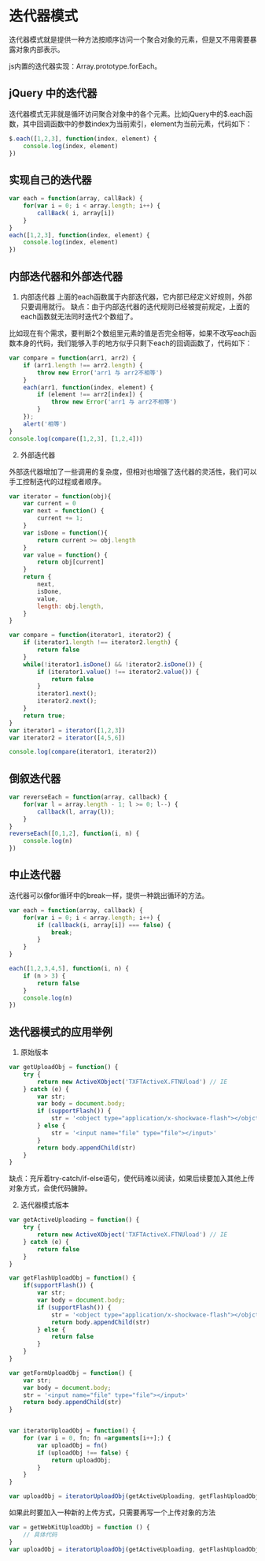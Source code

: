 # 迭代器模式
迭代器模式就是提供一种方法按顺序访问一个聚合对象的元素，但是又不用需要暴露对象内部表示。

js内置的迭代器实现：Array.prototype.forEach。

## jQuery 中的迭代器

迭代器模式无非就是循环访问聚合对象中的各个元素。比如jQuery中的$.each函数，其中回调函数中的参数index为当前索引，element为当前元素，代码如下：

```js
$.each([1,2,3], function(index, element) {
    console.log(index, element)
})
```

## 实现自己的迭代器

```js
var each = function(array, callBack) {
    for(var i = 0; i < array.length; i++) {
        callBack( i, array[i])
    }
}
each([1,2,3], function(index, element) {
    console.log(index, element)
})
```

## 内部迭代器和外部迭代器

1. 内部迭代器
上面的each函数属于内部迭代器，它内部已经定义好规则，外部只要调用就行。
缺点：由于内部迭代器的迭代规则已经被提前规定，上面的each函数就无法同时迭代2个数组了。

比如现在有个需求，要判断2个数组里元素的值是否完全相等，如果不改写each函数本身的代码，我们能够入手的地方似乎只剩下each的回调函数了，代码如下：

```js
var compare = function(arr1, arr2) {
    if (arr1.length !== arr2.length) {
        throw new Error('arr1 与 arr2不相等')
    }
    each(arr1, function(index, element) {
        if (element !== arr2[index]) {
            throw new Error('arr1 与 arr2不相等')
        }
    });
    alert('相等')
}
console.log(compare([1,2,3], [1,2,4]))
```

2. 外部迭代器

外部迭代器增加了一些调用的复杂度，但相对也增强了迭代器的灵活性，我们可以手工控制迭代的过程或者顺序。

```js
var iterator = function(obj){
    var current = 0
    var next = function() {
        current += 1;
    }
    var isDone = function(){
        return current >= obj.length
    }
    var value = function() {
        return obj[current]
    }
    return {
        next,
        isDone,
        value,
        length: obj.length,
    }
}

var compare = function(iterator1, iterator2) {
    if (iterator1.length !== iterator2.length) {
        return false
    }
    while(!iterator1.isDone() && !iterator2.isDone()) {
        if (iterator1.value() !== iterator2.value()) {
            return false
        }
        iterator1.next();
        iterator2.next();
    }
    return true;
}
var iterator1 = iterator([1,2,3])
var iterator2 = iterator([4,5,6])

console.log(compare(iterator1, iterator2))
```

## 倒叙迭代器

```js
var reverseEach = function(array, callback) {
    for(var l = array.length - 1; l >= 0; l--) {
        callback(l, array(l));
    }
}
reverseEach([0,1,2], function(i, n) {
    console.log(n)
})
```

## 中止迭代器

迭代器可以像for循环中的break一样，提供一种跳出循环的方法。
```js
var each = function(array, callback) {
    for(var i = 0; i < array.length; i++) {
        if (callback(i, array[i]) === false) {
            break;
        }
    }
}

each([1,2,3,4,5], function(i, n) {
    if (n > 3) {
        return false
    }
    console.log(n)
})
```

## 迭代器模式的应用举例
1. 原始版本
```js
var getUploadObj = function() {
    try {
        return new ActiveXObject('TXFTActiveX.FTNUload') // IE
    } catch (e) {
        var str;
        var body = document.body;
        if (supportFlash()) {
            str = '<object type="application/x-shockwace-flash"></objct>';
        } else {
            str = '<input name="file" type="file"></input>'
        }
        return body.appendChild(str)
    }
}
```
缺点：充斥着try-catch/if-else语句，使代码难以阅读，如果后续要加入其他上传对象方式，会使代码臃肿。

2. 迭代器模式版本
```js
var getActiveUploading = function() {
    try {
        return new ActiveXObject('TXFTActiveX.FTNUload') // IE
    } catch (e) {
        return false
    }
}

var getFlashUploadObj = function() {
    if(supportFlash()) {
        var str;
        var body = document.body;
        if (supportFlash()) {
            str = '<object type="application/x-shockwace-flash"></objct>';
            return body.appendChild(str)
        } else {
            return false
        }
    }
}

var getFormUploadObj = function() {
    var str;
    var body = document.body;
    str = '<input name="file" type="file"></input>'
    return body.appendChild(str)
}


var iteratorUploadObj = function() {
    for (var i = 0, fn; fn =arguments[i++];) {
        var uploadObj = fn()
        if (uploadObj !== false) {
            return uploadObj;
        }
    }
}

var uploadObj = iteratorUploadObj(getActiveUploading, getFlashUploadObj, getFormUploadObj)
```

如果此时要加入一种新的上传方式，只需要再写一个上传对象的方法

```js
var = getWebKitUploadObj = function () {
    // 具体代码
}
var uploadObj = iteratorUploadObj(getActiveUploading, getFlashUploadObj, getWebKitUploadObj, getFormUploadObj)
```